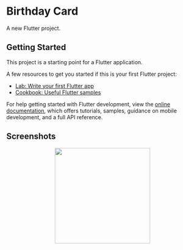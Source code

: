 # Birthday Card

A new Flutter project.

## Getting Started

This project is a starting point for a Flutter application.

A few resources to get you started if this is your first Flutter project:

- [Lab: Write your first Flutter app](https://docs.flutter.dev/get-started/codelab)
- [Cookbook: Useful Flutter samples](https://docs.flutter.dev/cookbook)

For help getting started with Flutter development, view the
[online documentation](https://docs.flutter.dev/), which offers tutorials,
samples, guidance on mobile development, and a full API reference.

## Screenshots 

<p align="center">
  <img src="https://github.com/user-attachments/assets/72905920-77bf-44cd-b5cc-dc7d3acc86e9" width="250" />
</p>
